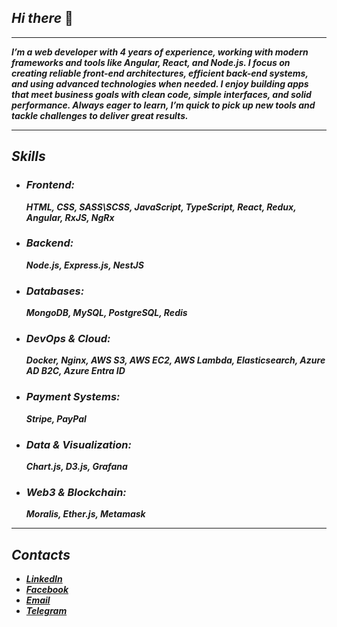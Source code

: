 ## ***Hi there*** 👋

***
***I’m a web developer with 4 years of experience, working with modern frameworks and tools like Angular, React, and
Node.js. I focus on creating reliable front-end architectures, efficient back-end systems, and using advanced
technologies when needed. I enjoy building apps that meet business goals with clean code, simple interfaces, and solid
performance. Always eager to learn, I’m quick to pick up new tools and tackle challenges to deliver great results.***
***

## ***Skills***

- ### ***Frontend:***
  ***HTML, CSS, SASS\SCSS, JavaScript,
  TypeScript, React, Redux, Angular, RxJS, NgRx***
- ### ***Backend:***
  ***Node.js, Express.js, NestJS***
- ### ***Databases:***
  ***MongoDB, MySQL, PostgreSQL, Redis***
- ### ***DevOps & Cloud:***
  ***Docker, Nginx, AWS S3, AWS EC2, AWS
  Lambda, Elasticsearch, Azure AD B2C, Azure
  Entra ID***
- ### ***Payment Systems:***
  ***Stripe, PayPal***
- ### ***Data & Visualization:***
  ***Chart.js, D3.js, Grafana***
- ### ***Web3 & Blockchain:***
  ***Moralis, Ether.js, Metamask***

***

## ***Contacts***
- ***[LinkedIn](https://www.linkedin.com/in/vladyslav-ivashchenko)***
- ***[Facebook](https://www.facebook.com/vladivashchenkodev)***
- ***[Email](mailto://mr.ruryks@gmail.com)***
- ***[Telegram](https://t.me/Ruryks)***

